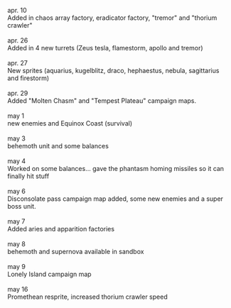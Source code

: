 

apr. 10
<br>
Added in chaos array factory, eradicator factory, "tremor" and "thorium crawler"
<br><br>
apr. 26
<br>
Added in 4 new turrets (Zeus tesla, flamestorm, apollo and tremor)
<br><br>
apr. 27
<br>
New sprites (aquarius, kugelblitz, draco, hephaestus, nebula, sagittarius and firestorm)
<br><br>
apr. 29
<br>
Added "Molten Chasm" and "Tempest Plateau" campaign maps.
<br><br>
may 1
<br>
new enemies and Equinox Coast (survival)
<br><br>
may 3
<br>
behemoth unit and some balances
<br><br>
may 4 
<br>
Worked on some balances... gave the phantasm homing missiles so it can finally hit stuff
<br><br>
may 6
<br>
Disconsolate pass campaign map added, some new enemies and a super boss unit.
<br><br>
may 7
<br>
Added aries and apparition factories
<br><br>
may 8
<br>
behemoth and supernova available in sandbox
<br><br>
may 9
<br>
Lonely Island campaign map
<br><br>
may 16
<br>
Promethean resprite, increased thorium crawler speed
